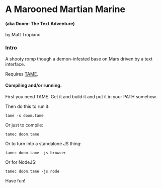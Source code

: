 # A Marooned Martian Marine
#### (aka Doom: The Text Adventure)

by Matt Tropiano

### Intro

A shooty romp though a demon-infested base on Mars driven by a text interface.

Requires [TAME](https://tame-if.com).

#### Compiling and/or running.

First you need TAME. Get it and build it and put it in your PATH somehow.

Then do this to run it:

	tame -s doom.tame

Or just to compile:

	tamec doom.tame

Or to turn into a standalone JS thing:

	tamec doom.tame -js browser

Or for NodeJS:

	tamec doom.tame -js node

Have fun!

